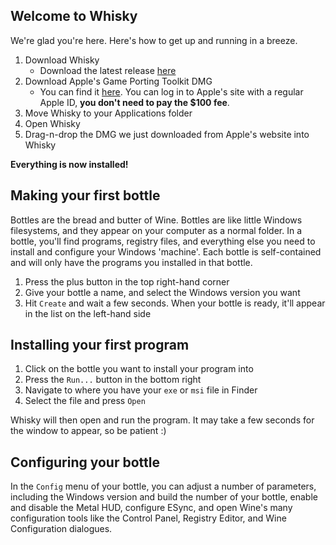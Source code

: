 ## Welcome to Whisky

We're glad you're here. Here's how to get up and running in a breeze.

1. Download Whisky
    - Download the latest release [here](https://github.com/IsaacMarovitz/Whisky/releases)
2. Download Apple's Game Porting Toolkit DMG
    - You can find it [here](https://developer.apple.com/download/all/?q=porting). You can log in to Apple's site with a regular Apple ID, **you don't need to pay the $100 fee**.
3. Move Whisky to your Applications folder
4. Open Whisky
5. Drag-n-drop the DMG we just downloaded from Apple's website into Whisky

**Everything is now installed!**

## Making your first bottle

Bottles are the bread and butter of Wine. Bottles are like little Windows filesystems, and they appear on your computer as a normal folder. In a bottle, you'll find programs, registry files, and everything else you need to install and configure your Windows 'machine'. Each bottle is self-contained and will only have the programs you installed in that bottle.

1. Press the plus button in the top right-hand corner
2. Give your bottle a name, and select the Windows version you want
3. Hit `Create` and wait a few seconds. When your bottle is ready, it'll appear in the list on the left-hand side

## Installing your first program

1. Click on the bottle you want to install your program into
2. Press the `Run...` button in the bottom right
3. Navigate to where you have your `exe` or `msi` file in Finder
4. Select the file and press `Open`

Whisky will then open and run the program. It may take a few seconds for the window to appear, so be patient :)

## Configuring your bottle

In the `Config` menu of your bottle, you can adjust a number of parameters, including the Windows version and build the number of your bottle, enable and disable the Metal HUD, configure ESync, and open Wine's many configuration tools like the Control Panel, Registry Editor, and Wine Configuration dialogues.